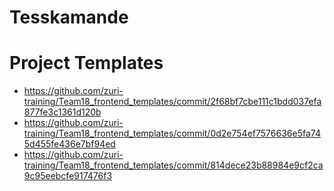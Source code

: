 # Tesskamande

# Project Templates
- https://github.com/zuri-training/Team18_frontend_templates/commit/2f68bf7cbe111c1bdd037efa877fe3c1361d120b
- https://github.com/zuri-training/Team18_frontend_templates/commit/0d2e754ef7576636e5fa745d455fe436e7bf94ed
- https://github.com/zuri-training/Team18_frontend_templates/commit/814dece23b88984e9cf2ca9c95eebcfe917476f3